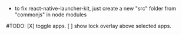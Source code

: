 - to fix react-native-launcher-kit, just create a new "src" folder from "commonjs" in node modules

#TODO:
[X] toggle apps.
[ ] show lock overlay above selected apps.

